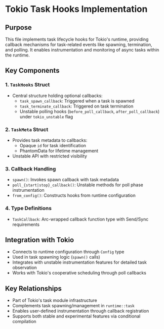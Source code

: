 # Tokio Task Hooks Implementation

## Purpose
This file implements task lifecycle hooks for Tokio's runtime, providing callback mechanisms for task-related events like spawning, termination, and polling. It enables instrumentation and monitoring of async tasks within the runtime.

## Key Components

### 1. `TaskHooks` Struct
- Central structure holding optional callbacks:
  - `task_spawn_callback`: Triggered when a task is spawned
  - `task_terminate_callback`: Triggered on task termination
  - Unstable polling hooks (`before_poll_callback`, `after_poll_callback`) under `tokio_unstable` flag

### 2. `TaskMeta` Struct
- Provides task metadata to callbacks:
  - Opaque `id` for task identification
  - PhantomData for lifetime management
- Unstable API with restricted visibility

### 3. Callback Handling
- `spawn()`: Invokes spawn callback with task metadata
- `poll_{start|stop}_callback()`: Unstable methods for poll phase instrumentation
- `from_config()`: Constructs hooks from runtime configuration

### 4. Type Definitions
- `TaskCallback`: Arc-wrapped callback function type with Send/Sync requirements

## Integration with Tokio
- Connects to runtime configuration through `Config` type
- Used in task spawning logic (`spawn()` calls)
- Integrates with unstable instrumentation features for detailed task observation
- Works with Tokio's cooperative scheduling through poll callbacks

## Key Relationships
- Part of Tokio's task module infrastructure
- Complements task spawning/management in `runtime::task`
- Enables user-defined instrumentation through callback registration
- Supports both stable and experimental features via conditional compilation

